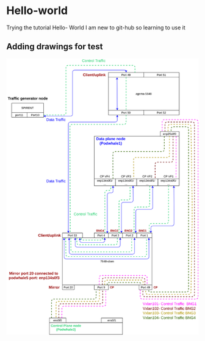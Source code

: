 # Hello-world
Trying the tutorial Hello- World
I am new to git-hub so learning to use it

## Adding drawings for test

![Some_image](https://github.com/MD1614-TUD/Hello-world/blob/test_branch/test_drawings/Podwhale_setup_spirent.png)
